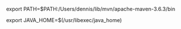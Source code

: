 export PATH=$PATH:/Users/dennis/lib/mvn/apache-maven-3.6.3/bin


export JAVA_HOME=$(/usr/libexec/java_home)